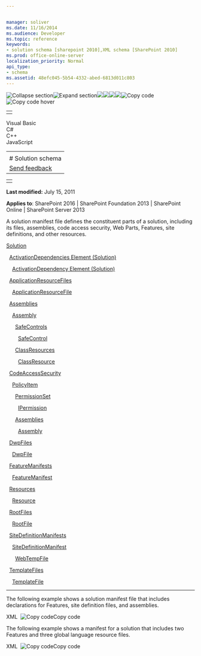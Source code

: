 ```yaml
---


manager: soliver
ms.date: 11/16/2014
ms.audience: Developer
ms.topic: reference
keywords:
- solution schema [sharepoint 2010],XML schema [SharePoint 2010]
ms.prod: office-online-server
localization_priority: Normal
api_type:
- schema
ms.assetid: 48efc045-5b54-4332-abed-6813d011c803
---
```


![Collapse
section](../icons/collapse_all.gif "Collapse section")![Expand
section](../icons/expand_all.gif "Expand section")![](../icons/collapse_all.gif)![](../icons/expand_all.gif)![](../icons/dropdown.gif)![](../icons/dropdownHover.gif)![Copy
code](../icons/copycode.gif "Copy code")![Copy code
hover](../icons/copycodeHighlight.gif "Copy code hover")
<table>
<tbody>
<tr class="odd">
<td align="left"></td>
</tr>
</tbody>
</table>

Visual Basic  
C\#  
C++  
JavaScript  

<table>
<tbody>
<tr class="odd">
<td align="left"><span id="runningHeaderText"></span></td>
</tr>
<tr class="even">
<td align="left"># Solution schema</td>
</tr>
<tr class="odd">
<td align="left"><span id="headfeedbackarea" class="feedbackhead"><a href="javascript:SubmitFeedback(&#39;docthis@Microsoft.com&#39;,&#39;&#39;,&#39;&#39;,&#39;&#39;,&#39;1.0.18082.1225&#39;,&#39;%0\dThank%20you%20for%20your%20feedback.%20The%20developer%20writing%20teams%20use%20your%20feedback%20to%20improve%20documentation.%20While%20we%20are%20reviewing%20your%20feedback,%20we%20may%20send%20you%20e-mail%20to%20ask%20for%20clarification%20or%20feedback%20on%20a%20solution.%20We%20do%20not%20use%20your%20e-mail%20address%20for%20any%20other%20purpose%20and%20we%20delete%20it%20after%20we%20finish%20our%20review.%0\AFor%20further%20information%20about%20the%20privacy%20policies%20of%20Microsoft,%20please%20see%20http://privacy.microsoft.com/en-us/default.aspx.%0\A%0\d&#39;,&#39;Customer%20feedback&#39;);">Send feedback</a></span></td>
</tr>
</tbody>
</table>

<table>
<colgroup>
<col width="100%" />
</colgroup>
<tbody>
<tr class="odd">
<td align="left"></td>
</tr>
</tbody>
</table>

**Last modified:** July 15, 2011

**Applies to**: SharePoint 2016 | SharePoint Foundation 2013 |
SharePoint Online | SharePoint Server 2013

A solution manifest file defines the constituent parts of a solution,
including its files, assemblies, code access security, Web Parts,
Features, site definitions, and other resources.

[Solution](solution-element-solution.htm)

  <span sdata="link">[ActivationDependencies Element
(Solution)](activationdependencies-element-solution.htm)</span>

    <span sdata="link">[ActivationDependency Element
(Solution)](activationdependency-element-solution.htm)</span>

  [ApplicationResourceFiles](applicationresourcefiles-element-solution.htm)

    [ApplicationResourceFile](applicationresourcefile-element-solution.htm)

  [Assemblies](assemblies-element-solutionassemblies.htm)

    [Assembly](assembly-element-solutionassemblies.htm)

      [SafeControls](safecontrols-element-solution.htm)

        [SafeControl](safecontrol-element-solution.htm)

      [ClassResources](classresources-element-solution.htm)

        [ClassResource](classresource-element-solution.htm)

  [CodeAccessSecurity](codeaccesssecurity-element-solution.htm)

    [PolicyItem](policyitem-element-solution.htm)

      [PermissionSet](permissionset-element-solution.htm)

        [IPermission](ipermission-element-solution.htm)

      [Assemblies](assemblies-element-solutioncodeaccesssecurity.htm)

        [Assembly](assembly-element-solutioncodeaccesssecurity.htm)

  [DwpFiles](dwpfiles-element-solution.htm)

    [DwpFile](dwpfile-element-solution.htm)

  [FeatureManifests](featuremanifests-element-solution.htm)

    [FeatureManifest](featuremanifest-element-solution.htm)

  [Resources](resources-element-solution.htm)

    [Resource](resource-element-solution.htm)

  [RootFiles](rootfiles-element-solution.htm)

    [RootFile](rootfile-element-solution.htm)

  [SiteDefinitionManifests](sitedefinitionmanifests-element-solution.htm)

    [SiteDefinitionManifest](sitedefinitionmanifest-element-solution.htm)

      [WebTempFile](webtempfile-element-solution.htm)

  [TemplateFiles](templatefiles-element-solution.htm)

    [TemplateFile](templatefile-element-solution.htm)


--------------------------------------------------------------------------------------------------------------------------------------------------------------------------------------------

The following example shows a solution manifest file that includes
declarations for Features, site definition files, and assemblies.

<span codelanguage="xmlLang"></span>
XML 
<span class="copyCode" onclick="CopyCode(this)"
onkeypress="CopyCode_CheckKey(this, event)"
onmouseover="ChangeCopyCodeIcon(this)"
onmouseout="ChangeCopyCodeIcon(this)" tabindex="0">![Copy
code](../icons/copycode.gif "Copy code")Copy code</span>
    <Solution SolutionId="4AFC1350-F354-4439-B941-51377E845F2B" 
      xmlns="http://schemas.microsoft.com/sharepoint/">
      <FeatureManifests>
        <FeatureManifest Location="Calls\feature.xml"/>
        <FeatureManifest Location="ServiceRequest\feature.xml"/>
        <FeatureManifest Location="Customers\feature.xml"/>
        <FeatureManifest Location="HelpDeskCore\feature.xml"/>
      </FeatureManifests>
      <TemplateFiles>
        <TemplateFile Location="Mobile\HelpDeskHomePage.ascx"/>
        <TemplateFile Location="1033\xml\webtemphd.xml"/>
        <TemplateFile Location="SiteTemplates\HelpDesk\onet.xml"/>
        <TemplateFile Location="SiteTemplates\HelpDesk\default.aspx"/>
      </TemplateFiles>
      <Assemblies>
        <Assembly DeploymentTarget="GlobalAssemblyCache"
          Location="HelpDeskCoreFeatureReceiver.dll"/>
        <Assembly DeploymentTarget="WebApplication"
          Location="ServiceRequestValidation.dll"/>
      </Assemblies>
    </Solution>

The following example shows a manifest for a solution that includes two
Features and three global language resource files.

<span codelanguage="xmlLang"></span>
XML 
<span class="copyCode" onclick="CopyCode(this)"
onkeypress="CopyCode_CheckKey(this, event)"
onmouseover="ChangeCopyCodeIcon(this)"
onmouseout="ChangeCopyCodeIcon(this)" tabindex="0">![Copy
code](../icons/copycode.gif "Copy code")Copy code</span>
    <Solution SolutionId="006be6c7-623d-44e2-95af-1f91d78d060a"
      xmlns="http://schemas.microsoft.com/sharepoint/">
      <Assemblies>
        <Assembly Location="WingtipReports.dll" DeploymentTarget="GlobalAssemblyCache" />
      </Assemblies>
      <RootFiles>
        <RootFile Location="Resources\wingtip.resx" />
        <RootFile Location="Resources\wingtip.en-US.resx" />
        <RootFile Location="Resources\wingtip.es-ES.resx" />
      </RootFiles>
      <FeatureManifests>
        <FeatureManifest Location="WeeklyStatusReport\Feature.xml" />
        <FeatureManifest Location="WeeklyStatusList\Feature.xml" />
      </FeatureManifests>
    </Solution>








